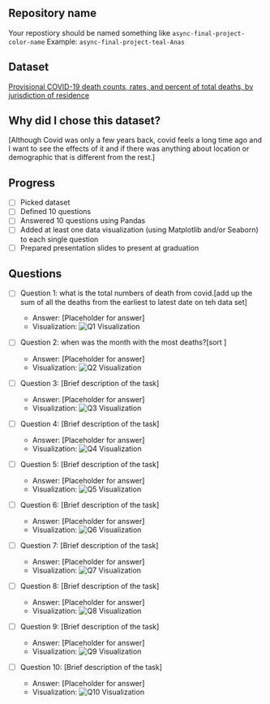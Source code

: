 ## Repository name
Your repostiory should be named something like `async-final-project-color-name`
Example: `async-final-project-teal-Anas`

## Dataset
[Provisional COVID-19 death counts, rates, and percent of total deaths, by jurisdiction of residence](https://catalog.data.gov/dataset/provisional-covid-19-death-counts-rates-and-percent-of-total-deaths-by-jurisdiction-of-res)

## Why did I chose this dataset?

[Although Covid was only a few years back, covid feels a long time ago and I want to see the effects of it and if there was anything about location or demographic that is different from the rest.]

## Progress
- [ ] Picked dataset
- [ ] Defined 10 questions
- [ ] Answered 10 questions using Pandas
- [ ] Added at least one data visualization (using Matplotlib and/or Seaborn) to each single question
- [ ] Prepared presentation slides to present at graduation

## Questions
- [ ] Question 1: what is the total numbers of death from covid.[add up the sum of all the deaths from the earliest to latest date on teh data set]
  - Answer: [Placeholder for answer]
  - Visualization: ![Q1 Visualization](https://example.com/path-to-image-1.png)

- [ ] Question 2: when was the month with the most deaths?[sort ]
  - Answer: [Placeholder for answer]
  - Visualization: ![Q2 Visualization](https://example.com/path-to-image-2.png)

- [ ] Question 3:  [Brief description of the task]
  - Answer: [Placeholder for answer]
  - Visualization: ![Q3 Visualization](https://example.com/path-to-image-3.png)

- [ ] Question 4: [Brief description of the task]
  - Answer: [Placeholder for answer]
  - Visualization: ![Q4 Visualization](https://example.com/path-to-image-4.png)

- [ ] Question 5: [Brief description of the task]
  - Answer: [Placeholder for answer]
  - Visualization: ![Q5 Visualization](https://example.com/path-to-image-5.png)

- [ ] Question 6: [Brief description of the task]
  - Answer: [Placeholder for answer]
  - Visualization: ![Q6 Visualization](https://example.com/path-to-image-6.png)

- [ ] Question 7: [Brief description of the task]
  - Answer: [Placeholder for answer]
  - Visualization: ![Q7 Visualization](https://example.com/path-to-image-7.png)

- [ ] Question 8: [Brief description of the task]
  - Answer: [Placeholder for answer]
  - Visualization: ![Q8 Visualization](https://example.com/path-to-image-8.png)

- [ ] Question 9: [Brief description of the task]
  - Answer: [Placeholder for answer]
  - Visualization: ![Q9 Visualization](https://example.com/path-to-image-9.png)

- [ ] Question 10: [Brief description of the task]
  - Answer: [Placeholder for answer]
  - Visualization: ![Q10 Visualization](https://example.com/path-to-image-10.png)
